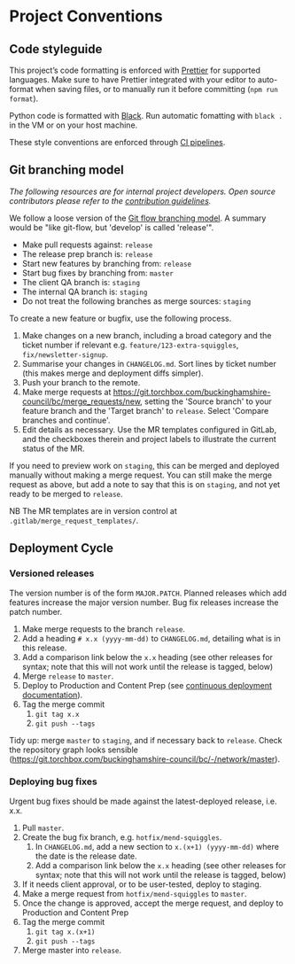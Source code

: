 # Project Conventions

## Code styleguide

This project’s code formatting is enforced with [Prettier](https://prettier.io/) for supported languages. Make sure to have Prettier integrated with your editor to auto-format when saving files, or to manually run it before committing (`npm run format`).

Python code is formatted with [Black](https://pypi.org/project/black/).
Run automatic fomatting with `black .` in the VM or on your host machine.

These style conventions are enforced through [CI pipelines](./continuous-integration.md).

## Git branching model

_The following resources are for internal project developers. Open source contributors please refer to the [contribution guidelines](./contributing.md)._

We follow a loose version of the [Git flow branching model](https://nvie.com/posts/a-successful-git-branching-model/). A summary would be "like git-flow, but 'develop' is called 'release'".

- Make pull requests against: `release`
- The release prep branch is: `release`
- Start new features by branching from: `release`
- Start bug fixes by branching from: `master`
- The client QA branch is: `staging`
- The internal QA branch is: `staging`
- Do not treat the following branches as merge sources: `staging`

To create a new feature or bugfix, use the following process.

1. Make changes on a new branch, including a broad category and the ticket number if relevant e.g. `feature/123-extra-squiggles`, `fix/newsletter-signup`.
1. Summarise your changes in `CHANGELOG.md`. Sort lines by ticket number (this makes merge and deployment diffs simpler).
1. Push your branch to the remote.
1. Make merge requests at https://git.torchbox.com/buckinghamshire-council/bc/merge_requests/new, setting the 'Source branch' to your feature branch and the 'Target branch' to `release`. Select 'Compare branches and continue'.
1. Edit details as necessary. Use the MR templates configured in GitLab, and the checkboxes therein and project labels to illustrate the current status of the MR.

If you need to preview work on `staging`, this can be merged and deployed manually without making a merge request. You can still make the merge request as above, but add a note to say that this is on `staging`, and not yet ready to be merged to `release`.

NB The MR templates are in version control at `.gitlab/merge_request_templates/`.

## Deployment Cycle

### Versioned releases

The version number is of the form `MAJOR.PATCH`. Planned releases which add features increase the major version number. Bug fix releases increase the patch number.

1. Make merge requests to the branch `release`.
1. Add a heading `# x.x (yyyy-mm-dd)` to `CHANGELOG.md`, detailing what is in this release.
1. Add a comparison link below the `x.x` heading (see other releases for syntax; note that this will not work until the release is tagged, below)
1. Merge `release` to `master`.
1. Deploy to Production and Content Prep (see [continuous deployment documentation](continuous-deployment.md#deploying-to-production)).
1. Tag the merge commit
   1. `git tag x.x`
   1. `git push --tags`

Tidy up: merge `master` to `staging`, and if necessary back to `release`. Check the repository graph looks sensible (https://git.torchbox.com/buckinghamshire-council/bc/-/network/master).

### Deploying bug fixes

Urgent bug fixes should be made against the latest-deployed release, i.e. x.x.

1. Pull `master`.
1. Create the bug fix branch, e.g. `hotfix/mend-squiggles`.
   1. In `CHANGELOG.md`, add a new section to `x.(x+1) (yyyy-mm-dd)` where the
      date is the release date.
   1. Add a comparison link below the `x.x` heading (see other releases for syntax; note that this will not work until the release is tagged, below)
1. If it needs client approval, or to be user-tested, deploy to staging.
1. Make a merge request from `hotfix/mend-squiggles` to `master`.
1. Once the change is approved, accept the merge request, and deploy to
   Production and Content Prep
1. Tag the merge commit
   1. `git tag x.(x+1)`
   1. `git push --tags`
1. Merge master into `release`.
